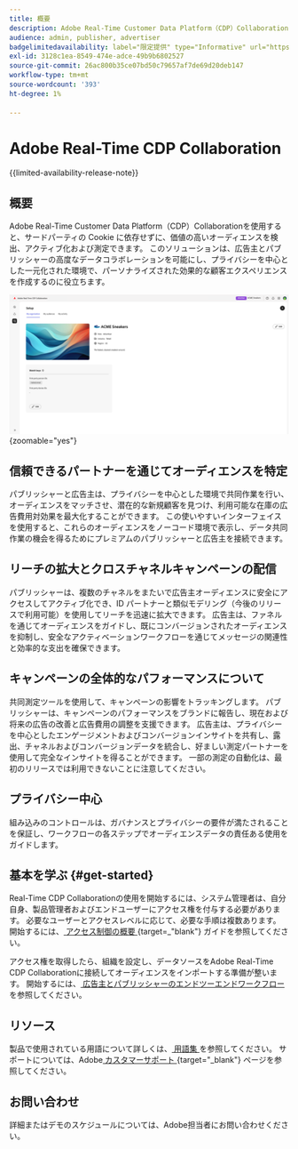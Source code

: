 ```yaml
---
title: 概要
description: Adobe Real-Time Customer Data Platform（CDP）Collaborationを使用して、サードパーティの Cookie に依存せずに高価値オーディエンスを検出、アクティブ化および測定する方法を説明します。
audience: admin, publisher, advertiser
badgelimitedavailability: label="限定提供" type="Informative" url="https://helpx.adobe.com/legal/product-descriptions/real-time-customer-data-platform-collaboration.html newtab=true"
exl-id: 3128c1ea-8549-474e-adce-49b9b6802527
source-git-commit: 26ac800b35ce07bd50c79657af7de69d20deb147
workflow-type: tm+mt
source-wordcount: '393'
ht-degree: 1%

---
```


# Adobe Real-Time CDP Collaboration

{{limited-availability-release-note}}

## 概要

Adobe Real-Time Customer Data Platform（CDP）Collaborationを使用すると、サードパーティの Cookie に依存せずに、価値の高いオーディエンスを検出、アクティブ化および測定できます。 このソリューションは、広告主とパブリッシャーの高度なデータコラボレーションを可能にし、プライバシーを中心とした一元化された環境で、パーソナライズされた効果的な顧客エクスペリエンスを作成するのに役立ちます。

![Real-Time CDP Collaboration ホームページ ](/help/assets/overview/homepage.png){zoomable="yes"}

## 信頼できるパートナーを通じてオーディエンスを特定

パブリッシャーと広告主は、プライバシーを中心とした環境で共同作業を行い、オーディエンスをマッチさせ、潜在的な新規顧客を見つけ、利用可能な在庫の広告費用対効果を最大化することができます。 この使いやすいインターフェイスを使用すると、これらのオーディエンスをノーコード環境で表示し、データ共同作業の機会を得るためにプレミアムのパブリッシャーと広告主を接続できます。

## リーチの拡大とクロスチャネルキャンペーンの配信

パブリッシャーは、複数のチャネルをまたいで広告主オーディエンスに安全にアクセスしてアクティブ化でき、ID パートナーと類似モデリング（今後のリリースで利用可能）を使用してリーチを迅速に拡大できます。 広告主は、ファネルを通じてオーディエンスをガイドし、既にコンバージョンされたオーディエンスを抑制し、安全なアクティベーションワークフローを通じてメッセージの関連性と効率的な支出を確保できます。

## キャンペーンの全体的なパフォーマンスについて

共同測定ツールを使用して、キャンペーンの影響をトラッキングします。 パブリッシャーは、キャンペーンのパフォーマンスをブランドに報告し、現在および将来の広告の改善と広告費用の調整を支援できます。 広告主は、プライバシーを中心としたエンゲージメントおよびコンバージョンインサイトを共有し、露出、チャネルおよびコンバージョンデータを統合し、好ましい測定パートナーを使用して完全なインサイトを得ることができます。 一部の測定の自動化は、最初のリリースでは利用できないことに注意してください。

## プライバシー中心

組み込みのコントロールは、ガバナンスとプライバシーの要件が満たされることを保証し、ワークフローの各ステップでオーディエンスデータの責任ある使用をガイドします。

<!--

## Additional benefits

### Agnostic and interoperable

Bring in audiences from various sources such as Real-Time CDP, data warehouses (available in an upcoming release), and other partners, efficiently connecting your data collaboration application to other Adobe Experience Platform tools.

### Built-in reputation

Trusted by leading global brands, Adobe brings a strong foundation in identity, audience collaboration, and activation, offering closed-loop and marketer-friendly workflows for data collaboration.

-->

## 基本を学ぶ {#get-started}

Real-Time CDP Collaborationの使用を開始するには、システム管理者は、自分自身、製品管理者およびエンドユーザーにアクセス権を付与する必要があります。 必要なユーザーとアクセスレベルに応じて、必要な手順は複数あります。 開始するには、[ アクセス制御の概要 ](/help/guide/permissions/overview.md){target=_&quot;blank&quot;} ガイドを参照してください。

アクセス権を取得したら、組織を設定し、データソースをAdobe Real-Time CDP Collaborationに接続してオーディエンスをインポートする準備が整います。 開始するには、[ 広告主とパブリッシャーのエンドツーエンドワークフロー ](/help/guide/end-to-end-workflow.md) を参照してください。

<!-- Utilize the collaboration tools to compare and manage audiences effectively. Leverage real-time insights to inform your marketing strategies and deliver personalized customer experiences.  -->

## リソース

製品で使用されている用語について詳しくは、[ 用語集 ](/help/guide/glossary.md) を参照してください。 サポートについては、Adobe[ カスタマーサポート ](https://experienceleague.adobe.com/home?lang=en&amp;support-tab=open-ticket#support){target="_blank"} ページを参照してください。

## お問い合わせ

詳細またはデモのスケジュールについては、Adobe担当者にお問い合わせください。
